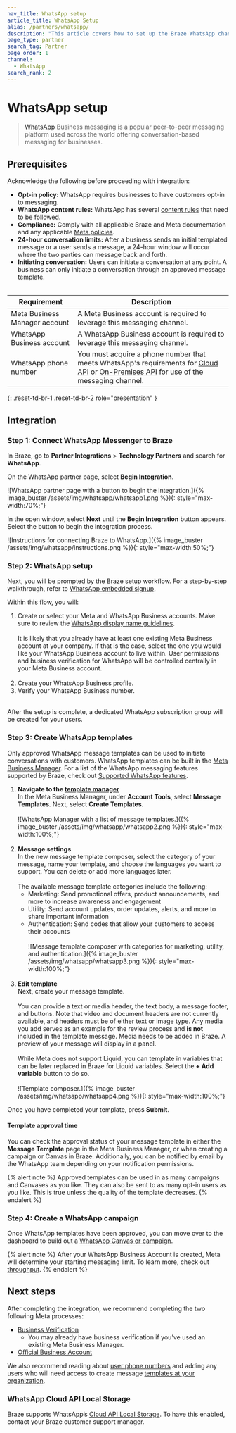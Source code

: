 ```yaml
---
nav_title: WhatsApp setup
article_title: WhatsApp Setup
alias: /partners/whatsapp/
description: "This article covers how to set up the Braze WhatsApp channel, including prerequisites and suggested next steps."
page_type: partner
search_tag: Partner
page_order: 1
channel:
  - WhatsApp
search_rank: 2
---
```


# WhatsApp setup

> [WhatsApp](https://www.whatsapp.com/) Business messaging is a popular peer-to-peer messaging platform used across the world offering conversation-based messaging for businesses.	

## Prerequisites

Acknowledge the following before proceeding with integration:

- **Opt-in policy:** WhatsApp requires businesses to have customers opt-in to messaging.
- **WhatsApp content rules:** WhatsApp has several [content rules](https://www.whatsapp.com/legal/commerce-policy?l=en) that need to be followed.
- **Compliance:** Comply with all applicable Braze and Meta documentation and any applicable [Meta policies](https://www.whatsapp.com/legal/?lang=en).
- **24-hour conversation limits:** After a business sends an initial templated message or a user sends a message, a 24-hour window will occur where the two parties can message back and forth. 
- **Initiating conversation:** Users can initiate a conversation at any point. A business can only initiate a conversation through an approved message template.
<br><br>

| Requirement| Description|
| ---| --- |
| Meta Business Manager account | A Meta Business account is required to leverage this messaging channel. |
| WhatsApp Business account | A WhatsApp Business account is required to leverage this messaging channel. |
| WhatsApp phone number | You must acquire a phone number that meets WhatsApp's requirements for [Cloud API](https://developers.facebook.com/docs/whatsapp/cloud-api/phone-numbers) or [On-Premises API](https://developers.facebook.com/docs/whatsapp/on-premises/phone-numbers) for use of the messaging channel.  | 
{: .reset-td-br-1 .reset-td-br-2 role="presentation" }

## Integration

### Step 1: Connect WhatsApp Messenger to Braze

In Braze, go to **Partner Integrations** > **Technology Partners** and search for **WhatsApp**.

On the WhatsApp partner page, select **Begin Integration**.

![WhatsApp partner page with a button to begin the integration.]({% image_buster /assets/img/whatsapp/whatsapp1.png %}){: style="max-width:70%;"}

In the open window, select **Next** until the **Begin Integration** button appears. Select the button to begin the integration process.

![Instructions for connecting Braze to WhatsApp.]({% image_buster /assets/img/whatsapp/instructions.png %}){: style="max-width:50%;"}

### Step 2: WhatsApp setup

Next, you will be prompted by the Braze setup workflow. For a step-by-step walkthrough, refer to [WhatsApp embedded signup]({{site.baseurl}}/user_guide/message_building_by_channel/whatsapp/overview/embedded_signup/). 

Within this flow, you will:
1. Create or select your Meta and WhatsApp Business accounts. Make sure to review the [WhatsApp display name guidelines](https://www.facebook.com/business/help/757569725593362). <br><br>It is likely that you already have at least one existing Meta Business account at your company. If that is the case, select the one you would like your WhatsApp Business account to live within. User permissions and business verification for WhatsApp will be controlled centrally in your Meta Business account.<br><br>
2. Create your WhatsApp Business profile.
3. Verify your WhatsApp Business number.<br><br>

After the setup is complete, a dedicated WhatsApp subscription group will be created for your users.

### Step 3: Create WhatsApp templates

Only approved WhatsApp message templates can be used to initiate conversations with customers. WhatsApp templates can be built in the [Meta Business Manager](https://www.facebook.com/business/help/2055875911147364?id=2129163877102343). For a list of the WhatsApp messaging features supported by Braze, check out [Supported WhatsApp features]({{site.baseurl}}/user_guide/message_building_by_channel/whatsapp/whatsapp_campaign/create#supported-whatsapp-features).

1. **Navigate to the [template manager](https://business.facebook.com/wa/manage/message-templates)**<br>
In the Meta Business Manager, under **Account Tools**, select **Message Templates**.
Next, select **Create Templates**.<br><br>![WhatsApp Manager with a list of message templates.]({% image_buster /assets/img/whatsapp/whatsapp2.png %}){: style="max-width:100%;"}<br><br>
2. **Message settings**<br>
In the new message template composer, select the category of your message, name your template, and choose the languages you want to support. You can delete or add more languages later.<br><br> 
	The available message template categories include the following:
	- Marketing: Send promotional offers, product announcements, and more to increase awareness and engagement
	- Utility: Send account updates, order updates, alerts, and more to share important information
	- Authentication: Send codes that allow your customers to access their accounts<br><br> 
	![Message template composer with categories for marketing, utility, and authentication.]({% image_buster /assets/img/whatsapp/whatsapp3.png %}){: style="max-width:100%;"}<br><br>
3. **Edit template**<br>
Next, create your message template. <br><br>You can provide a text or media header, the text body, a message footer, and buttons. Note that video and document headers are not currently available, and headers must be of either text or image type. Any media you add serves as an example for the review process and **is not** included in the template message. Media needs to be added in Braze. A preview of your message will display in a panel. <br><br>While Meta does not support Liquid, you can template in variables that can be later replaced in Braze for Liquid variables. Select the **+ Add variable** button to do so.<br><br>![Template composer.]({% image_buster /assets/img/whatsapp/whatsapp4.png %}){: style="max-width:100%;"}

Once you have completed your template, press **Submit**. 

#### Template approval time

You can check the approval status of your message template in either the **Message Template** page in the Meta Business Manager, or when creating a campaign or Canvas in Braze. Additionally, you can be notified by email by the WhatsApp team depending on your notification permissions. 

{% alert note %}
Approved templates can be used in as many campaigns and Canvases as you like. They can also be sent to as many opt-in users as you like. This is true unless the quality of the template decreases. 
{% endalert %}

### Step 4: Create a WhatsApp campaign

Once WhatsApp templates have been approved, you can move over to the dashboard to build out a [WhatsApp Canvas or campaign]({{site.baseurl}}/user_guide/message_building_by_channel/whatsapp/whatsapp_campaign/create/). 

{% alert note %}
After your WhatsApp Business Account is created, Meta will determine your starting messaging limit. To learn more, check out [throughput]({{site.baseurl}}/user_guide/message_building_by_channel/sms/phone_numbers/10dlc/#throughput).
{% endalert %}

## Next steps

After completing the integration, we recommend completing the two following Meta processes:
- [Business Verification](https://www.facebook.com/business/help/2058515294227817?id=180505742745347)
	- You may already have business verification if you’ve used an existing Meta Business Manager. 
- [Official Business Account](https://www.facebook.com/business/help/604726921052590?ref=search_new_0)

We also recommend reading about [user phone numbers]({{site.baseurl}}/user_guide/message_building_by_channel/whatsapp/user_phone_numbers/) and adding any users who will need access to create message [templates at your organization](https://www.facebook.com/business/help/2169003770027706?id=2190812977867143).

### WhatsApp Cloud API Local Storage

Braze supports WhatsApp’s [Cloud API Local Storage](https://developers.facebook.com/docs/whatsapp/cloud-api/overview/local-storage?content_id=ka6F9gESPqhQpm5). To have this enabled, contact your Braze customer support manager.

